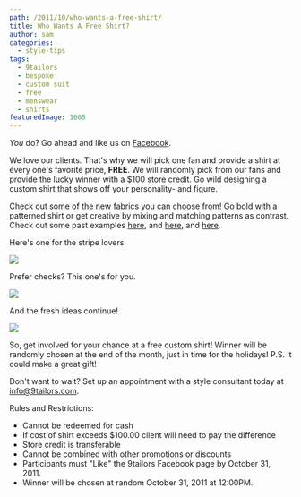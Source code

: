 ```yaml
---
path: /2011/10/who-wants-a-free-shirt/
title: Who Wants A Free Shirt?
author: sam
categories: 
  - style-tips
tags: 
  - 9tailors
  - bespoke
  - custom suit
  - free
  - menswear
  - shirts
featuredImage: 1665
---
```

_You_ do? Go ahead and like us on [Facebook](http://www.facebook.com/pages/9tailors/49696314250).

We love our clients. That's why we will pick one fan and provide a shirt at every one's favorite price, **FREE**. We will randomly pick from our fans and provide the lucky winner with a $100 store credit. Go wild designing a custom shirt that shows off your personality- and figure.

Check out some of the new fabrics you can choose from! Go bold with a patterned shirt or get creative by mixing and matching patterns as contrast. Check out some past examples [here](http://9tailors.blogspot.com/2011/08/last-week-of-sample-sale.html), and [here](http://9tailors.blogspot.com/2011/07/and-back-by-popular-demand-buy-3-get-1.html), and [here](http://9tailors.blogspot.com/2011/07/contrasting-like-pro-must-run-in-family.html).

Here's one for the stripe lovers.

[![](http://1.bp.blogspot.com/-qXHFMEWJHB0/TpcQR1jYDOI/AAAAAAAAA2c/W7pZJG53itI/s400/fabric_d.jpg)](http://1.bp.blogspot.com/-qXHFMEWJHB0/TpcQR1jYDOI/AAAAAAAAA2c/W7pZJG53itI/s1600/fabric_d.jpg)

Prefer checks? This one's for you.

[![](http://1.bp.blogspot.com/-R9fmFSLG130/TpcR3UIG-xI/AAAAAAAAA20/eUAJfw3mVsQ/s400/fabric_e.jpg)](http://1.bp.blogspot.com/-R9fmFSLG130/TpcR3UIG-xI/AAAAAAAAA20/eUAJfw3mVsQ/s1600/fabric_e.jpg)

And the fresh ideas continue!

[![](http://4.bp.blogspot.com/-nO3IIbb4AI0/TpcQmYL9_VI/AAAAAAAAA2o/XKYq3yweVxw/s400/fabric_e2.jpg)](http://4.bp.blogspot.com/-nO3IIbb4AI0/TpcQmYL9_VI/AAAAAAAAA2o/XKYq3yweVxw/s1600/fabric_e2.jpg)

So, get involved for your chance at a free custom shirt! Winner will be randomly chosen at the end of the month, just in time for the holidays! P.S. it could make a great gift!

Don't want to wait? Set up an appointment with a style consultant today at [info@9tailors.com](mailto:info@9tailors.com).

Rules and Restrictions:

*   Cannot be redeemed for cash
*   If cost of shirt exceeds $100.00 client will need to pay the difference
*   Store credit is transferable
*   Cannot be combined with other promotions or discounts
*   Participants must "Like" the 9tailors Facebook page by October 31, 2011. 
*   Winner will be chosen at random October 31, 2011 at 12:00PM.